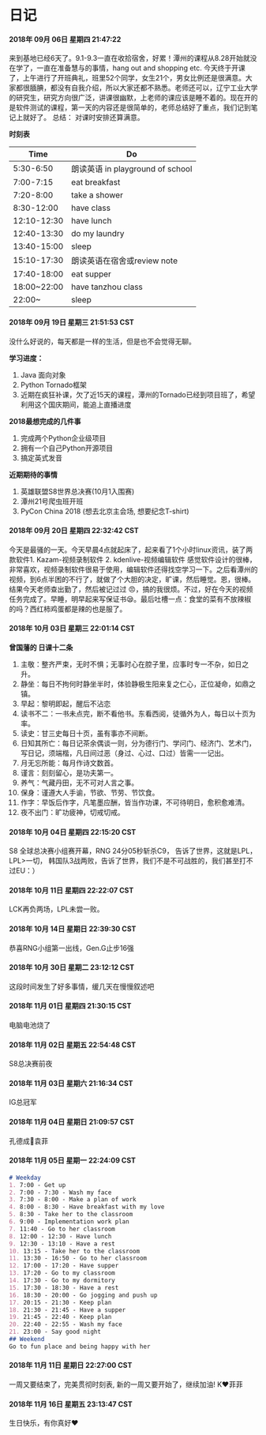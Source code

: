 # 日记

#### 2018年 09月 06日 星期四 21:47:22

来到基地已经6天了。9.1-9.3一直在收拾宿舍，好累！潭州的课程从8.28开始就没在学了，一直在准备慧与的事情，hang out and shopping etc.
今天终于开课了，上午进行了开班典礼，班里52个同学，女生21个，男女比例还是很满意。大家都很腼腆，都没有自我介绍，所以大家还都不熟悉。老师还可以，辽宁工业大学的研究生，研究方向很广泛，讲课很幽默，上老师的课应该是睡不着的。现在开的是软件测试的课程，第一天的内容还是很简单的，老师总结好了重点，我们记到笔记上就好了。
总结： 对课时安排还算满意。

**时刻表**

| Time        | Do                               |
| ----------- | -------------------------------- |
| 5:30-6:50   | 朗读英语 in playground of school |
| 7:00-7:15   | eat breakfast                    |
| 7:20-8:00   | take a shower                    |
| 8:30-12:00  | have class                       |
| 12:10-12:30 | have lunch                       |
| 12:40-13:30 | do my laundry                    |
| 13:40-15:00 | sleep                            |
| 15:10-17:30 | 朗读英语在宿舍或review note      |
| 17:40-18:00 | eat supper                       |
| 18:00~22:00 | have tanzhou class               |
| 22:00~      | sleep                            |

#### 2018年 09月 19日 星期三 21:51:53 CST

没什么好说的，每天都是一样的生活，但是也不会觉得无聊。

**学习进度：** 

1. Java 面向对象 
2. Python Tornado框架
3. 近期在疯狂补课，欠了近15天的课程，潭州的Tornado已经到项目班了，希望利用这个国庆期间，能追上直播进度

**2018最想完成的几件事**

1. 完成两个Python企业级项目
2. 拥有一个自己Python开源项目
3. 搞定英式发音

**近期期待的事情**

1. 英雄联盟S8世界总决赛(10月1入围赛)
2. 潭州21号爬虫班开班
3. PyCon China 2018 (想去北京主会场, 想要纪念T-shirt) 

#### 2018年 09月 20日 星期四 22:32:42 CST

今天是最骚的一天。今天早晨4点就起床了，起来看了1个小时linux资讯，装了两款软件1. Kazam-视频录制软件 2. kdenlive-视频编辑软件 感觉软件设计的很棒，非常喜欢，视频录制软件很易于使用，编辑软件还得找空学习一下。之后看潭州的视频，到6点半困的不行了，就做了个大胆的决定，旷课，然后睡觉。恩，很棒。结果今天老师查出勤了，然后被记过过 :angry:，搞的我很烦。不过，好在今天的视频任务完成了。早睡，明早起来写保证书:sleepy:。最后吐槽一点：食堂的菜有不放辣椒的吗？西红柿鸡蛋都是辣的也是服了。

#### 2018年 10月 03日 星期三 22:01:14 CST

**曾国藩的 日课十二条**

1. 主敬：整齐严束，无时不惧；无事时心在腔子里，应事时专一不杂，如日之升。
2. 静坐：每日不拘何时静坐半时，体验静极生阳来复之仁心，正位凝命，如鼎之镇。
3. 早起：黎明即起，醒后不沾恋
4. 读书不二：一书未点完，断不看他书。东看西阅，徒循外为人，每日以十页为率。
5. 读史：甘三史每日十页，虽有事亦不间断。
6. 日知其所亡：每日记茶余偶谈一则，分为德行门、学问门、经济门、艺术门，写日记，须端楷，凡日间过恶（身过、心过、口过）皆需一一记出。
7. 月无忘所能：每月作诗文数首。
8. 谨言：刻刻留心，是功夫第一。
9. 养气：气藏丹田，无不可对人言之事。
10. 保身：谨遵大人手谕，节欲、节劳、节饮食。
11. 作字：早饭后作字，凡笔墨应酬，皆当作功课，不可待明日，愈积愈难清。
12. 夜不出门：旷功疲神，切戒切戒。

#### 2018年 10月 04日 星期四 22:15:20 CST

S8 全球总决赛小组赛开幕，RNG 24分05秒斩杀C9， 告诉了世界，这就是LPL，LPL>一切， 韩国队3战两败，告诉了世界，我们不是不可战胜的，我们甚至打不过EU：）

#### 2018年 10月 11日 星期四 22:22:07 CST 

LCK再负两场，LPL未尝一败。

#### 2018年 10月 14日 星期日 22:39:30 CST

恭喜RNG小组第一出线，Gen.G止步16强


#### 2018年 10月 30日 星期二 23:12:12 CST
这段时间发生了好多事情，缓几天在慢慢叙述吧

#### 2018年 11月 01日 星期四 21:30:15 CST
电脑电池烧了

#### 2018年 11月 02日 星期五 22:54:48 CST
S8总决赛前夜

#### 2018年 11月 03日 星期六 21:16:34 CST
IG总冠军

#### 2018年 11月 04日 星期日 21:09:57 CST
孔德成:revolving_hearts:袁菲

#### 2018年 11月 05日 星期一 22:24:09 CST
```Markdown
# Weekday
1. 7:00 - Get up
2. 7:00 - 7:30 - Wash my face
3. 7:30 - 8:00 - Make a plan of work
4. 8:00 - 8:30 - Have breakfast with my love
5. 8:30 - Take her to the classroom
6. 9:00 - Implementation work plan
7. 11:40 - Go to her classroom
8. 12:00 - 12:30 - Have lunch
9. 12:30 - 13:10 - Have a rest
10. 13:15 - Take her to the classroom
11. 13:30 - 16:50 - Go to her classroom 
12. 17:00 - 17:20 - Have supper
13. 17:20 - Go to my classroom
14. 17:30 - Go to my dormitory 
15. 17:30 - 18:30 - Have a rest
16. 18:30 - 20:00 - Go jogging and push up
17. 20:15 - 21:30 - Keep plan
18. 21:30 - 21:45 - Have a supper
19. 21:45 - 22:40 - Keep plan 
20. 22:40 - 22:55 - Wash my face
21. 23:00 - Say good night
## Weekend
Go to fun place and being happy with her
```

#### 2018年 11月 11日 星期日 22:27:00 CST
一周又要结束了，完美贯彻时刻表, 新的一周又要开始了，继续加油! K:heart:菲菲

#### 2018年 11月 16日 星期五 23:13:47 CST
生日快乐，有你真好:heart:
